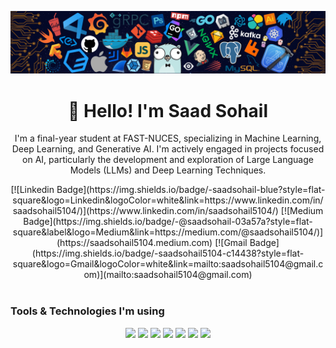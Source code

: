 ![](https://github.com/saadsohail05/saadsohail05/blob/main/header_.png)

<h1 align="center">👋 Hello! I'm Saad Sohail</h1>

<p align="center">
I'm a final-year student at FAST-NUCES, specializing in Machine Learning, Deep Learning, and Generative AI. I'm actively engaged in projects focused on AI, particularly the development and exploration of Large Language Models (LLMs) and Deep Learning Techniques.
</p>

<div align="center">
  [![Linkedin Badge](https://img.shields.io/badge/-saadsohail-blue?style=flat-square&logo=Linkedin&logoColor=white&link=https://www.linkedin.com/in/saadsohail5104/)](https://www.linkedin.com/in/saadsohail5104/)
  [![Medium Badge](https://img.shields.io/badge/-@saadsohail-03a57a?style=flat-square&label&logo=Medium&link=https://medium.com/@saadsohail5104/)](https://saadsohail5104.medium.com)
  [![Gmail Badge](https://img.shields.io/badge/-saadsohail5104-c14438?style=flat-square&logo=Gmail&logoColor=white&link=mailto:saadsohail5104@gmail.com)](mailto:saadsohail5104@gmail.com)
</div>

<br>

### Tools & Technologies I'm using
<p align="center">
  <a href="#"><img src="https://github.com/onemarc/tech-icons/raw/main/icons/python.svg" width="50"></a>
  <a href="#"><img src="https://github.com/onemarc/tech-icons/raw/main/icons/tensorflow.svg" width="50"></a>
  <a href="#"><img src="https://github.com/onemarc/tech-icons/raw/main/icons/pytorch.svg" width="50"></a>
  <a href="#"><img src="https://github.com/onemarc/tech-icons/raw/main/icons/docker.svg" width="50"></a>
  <a href="#"><img src="https://github.com/onemarc/tech-icons/raw/main/icons/fastapi.svg" width="50"></a>
  <a href="#"><img src="https://github.com/onemarc/tech-icons/raw/main/icons/keras.svg" width="50"></a>
  <a href="#"><img src="https://github.com/onemarc/tech-icons/raw/main/icons/pytest.svg" width="50"></a>
</p>


<br>
